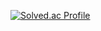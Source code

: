 [![Solved.ac Profile](http://mazassumnida.wtf/api/v2/generate_badge?boj=ujunhwan)](https://solved.ac/ujunhwan)

